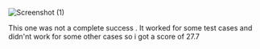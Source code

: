![Screenshot (1)](https://user-images.githubusercontent.com/92243019/138285455-1a019cd7-d636-4b82-9ccf-f2c8f2ad1ed5.png)
<p> This one was not a complete success . It worked for some test cases and didn'nt work for some other cases so i got a score of 27.7</p>
